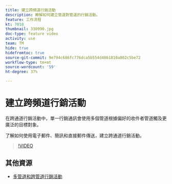 ```yaml
---
title: 建立跨頻道行銷活動
description: 瞭解如何建立管道對管道的行銷活動。
feature: 工作流程
kt: 7018
thumbnail: 330990.jpg
doc-type: feature video
activity: use
team: TM
hide: true
hidefromtoc: true
source-git-commit: 9e794c686fc776dca5b554d4861810a802c5be72
workflow-type: tm+mt
source-wordcount: '59'
ht-degree: 37%

---
```


# 建立跨頻道行銷活動

在跨通道行銷活動中，單一行銷通訊會使用多個管道根據偏好的收件者管道觸及更廣泛的目標對象。

了解如何使用電子郵件、簡訊和直接郵件傳送，建立跨通道行銷活動。

>[!VIDEO](https://video.tv.adobe.com/v/330990?quality=12)

## 其他資源

* [多管道和跨管道行銷活動](/help/orchestrate-campaigns/introduction-to-cross-and-multi-channel-campaigns.md)
